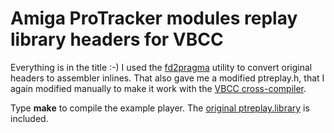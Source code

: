 # Amiga ProTracker modules replay library headers for VBCC

Everything is in the title :-) I used the [fd2pragma](http://aminet.net/package/dev/misc/fd2pragma) utility to convert original headers to assembler inlines.
That also gave me a modified ptreplay.h, that I again modified manually to make it work with the [VBCC cross-compiler](https://github.com/nicolasbauw/Amiga-cc).

Type **make** to compile the example player. The [original ptreplay.library](http://aminet.net/package/mus/play/ptreplay66) is included.